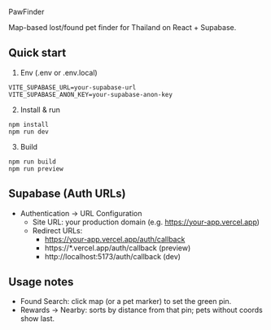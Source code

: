 PawFinder

Map-based lost/found pet finder for Thailand on React + Supabase.

## Quick start

1) Env (.env or .env.local)
```
VITE_SUPABASE_URL=your-supabase-url
VITE_SUPABASE_ANON_KEY=your-supabase-anon-key
```

2) Install & run
```
npm install
npm run dev
```

3) Build
```
npm run build
npm run preview
```

## Supabase (Auth URLs)
- Authentication → URL Configuration
	- Site URL: your production domain (e.g. https://your-app.vercel.app)
	- Redirect URLs:
		- https://your-app.vercel.app/auth/callback
		- https://*.vercel.app/auth/callback (preview)
		- http://localhost:5173/auth/callback (dev)

## Usage notes
- Found Search: click map (or a pet marker) to set the green pin.
- Rewards → Nearby: sorts by distance from that pin; pets without coords show last.
